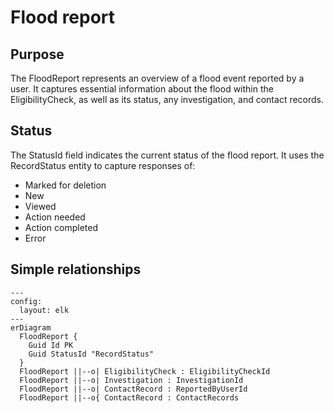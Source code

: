 # Flood report

## Purpose

The FloodReport represents an overview of a flood event reported by a user.
It captures essential information about the flood within the EligibilityCheck, as well as its status, any investigation, and contact records.

## Status
The StatusId field indicates the current status of the flood report.
It uses the RecordStatus entity to capture responses of:
- Marked for deletion
- New
- Viewed
- Action needed
- Action completed
- Error

## Simple relationships

```mermaid
---
config:
  layout: elk
---
erDiagram
  FloodReport {
    Guid Id PK
    Guid StatusId "RecordStatus"
  }
  FloodReport ||--o| EligibilityCheck : EligibilityCheckId
  FloodReport ||--o| Investigation : InvestigationId
  FloodReport ||--o| ContactRecord : ReportedByUserId
  FloodReport ||--o{ ContactRecord : ContactRecords
```
